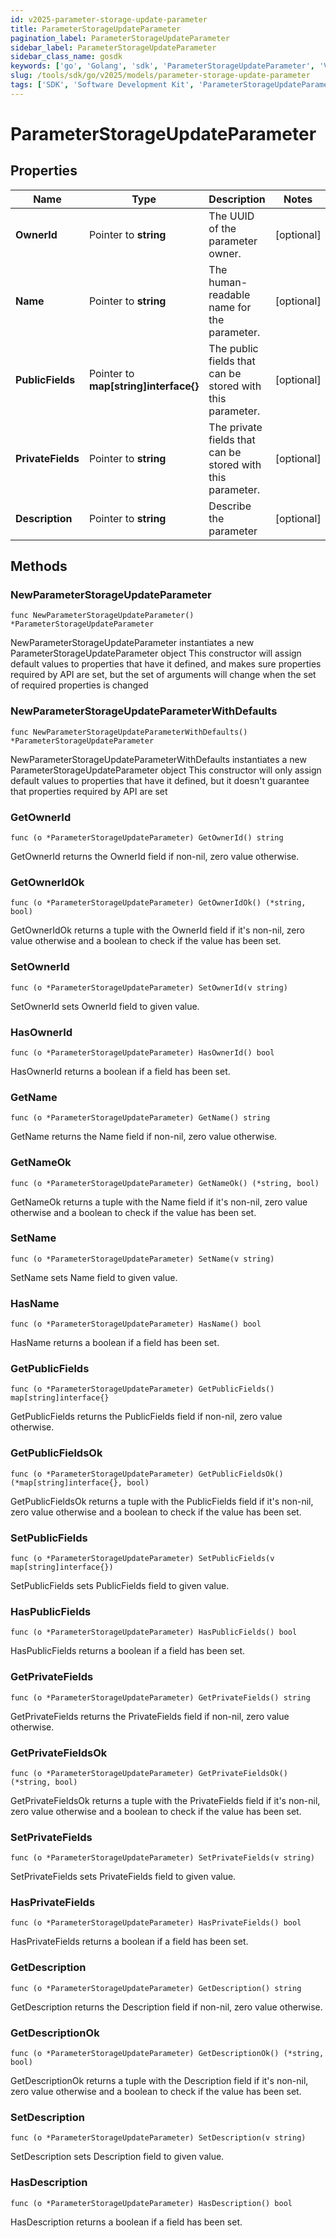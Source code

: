 ```yaml
---
id: v2025-parameter-storage-update-parameter
title: ParameterStorageUpdateParameter
pagination_label: ParameterStorageUpdateParameter
sidebar_label: ParameterStorageUpdateParameter
sidebar_class_name: gosdk
keywords: ['go', 'Golang', 'sdk', 'ParameterStorageUpdateParameter', 'V2025ParameterStorageUpdateParameter'] 
slug: /tools/sdk/go/v2025/models/parameter-storage-update-parameter
tags: ['SDK', 'Software Development Kit', 'ParameterStorageUpdateParameter', 'V2025ParameterStorageUpdateParameter']
---
```


# ParameterStorageUpdateParameter

## Properties

Name | Type | Description | Notes
------------ | ------------- | ------------- | -------------
**OwnerId** | Pointer to **string** | The UUID of the parameter owner. | [optional] 
**Name** | Pointer to **string** | The human-readable name for the parameter. | [optional] 
**PublicFields** | Pointer to **map[string]interface{}** | The public fields that can be stored with this parameter. | [optional] 
**PrivateFields** | Pointer to **string** | The private fields that can be stored with this parameter. | [optional] 
**Description** | Pointer to **string** | Describe the parameter | [optional] 

## Methods

### NewParameterStorageUpdateParameter

`func NewParameterStorageUpdateParameter() *ParameterStorageUpdateParameter`

NewParameterStorageUpdateParameter instantiates a new ParameterStorageUpdateParameter object
This constructor will assign default values to properties that have it defined,
and makes sure properties required by API are set, but the set of arguments
will change when the set of required properties is changed

### NewParameterStorageUpdateParameterWithDefaults

`func NewParameterStorageUpdateParameterWithDefaults() *ParameterStorageUpdateParameter`

NewParameterStorageUpdateParameterWithDefaults instantiates a new ParameterStorageUpdateParameter object
This constructor will only assign default values to properties that have it defined,
but it doesn't guarantee that properties required by API are set

### GetOwnerId

`func (o *ParameterStorageUpdateParameter) GetOwnerId() string`

GetOwnerId returns the OwnerId field if non-nil, zero value otherwise.

### GetOwnerIdOk

`func (o *ParameterStorageUpdateParameter) GetOwnerIdOk() (*string, bool)`

GetOwnerIdOk returns a tuple with the OwnerId field if it's non-nil, zero value otherwise
and a boolean to check if the value has been set.

### SetOwnerId

`func (o *ParameterStorageUpdateParameter) SetOwnerId(v string)`

SetOwnerId sets OwnerId field to given value.

### HasOwnerId

`func (o *ParameterStorageUpdateParameter) HasOwnerId() bool`

HasOwnerId returns a boolean if a field has been set.

### GetName

`func (o *ParameterStorageUpdateParameter) GetName() string`

GetName returns the Name field if non-nil, zero value otherwise.

### GetNameOk

`func (o *ParameterStorageUpdateParameter) GetNameOk() (*string, bool)`

GetNameOk returns a tuple with the Name field if it's non-nil, zero value otherwise
and a boolean to check if the value has been set.

### SetName

`func (o *ParameterStorageUpdateParameter) SetName(v string)`

SetName sets Name field to given value.

### HasName

`func (o *ParameterStorageUpdateParameter) HasName() bool`

HasName returns a boolean if a field has been set.

### GetPublicFields

`func (o *ParameterStorageUpdateParameter) GetPublicFields() map[string]interface{}`

GetPublicFields returns the PublicFields field if non-nil, zero value otherwise.

### GetPublicFieldsOk

`func (o *ParameterStorageUpdateParameter) GetPublicFieldsOk() (*map[string]interface{}, bool)`

GetPublicFieldsOk returns a tuple with the PublicFields field if it's non-nil, zero value otherwise
and a boolean to check if the value has been set.

### SetPublicFields

`func (o *ParameterStorageUpdateParameter) SetPublicFields(v map[string]interface{})`

SetPublicFields sets PublicFields field to given value.

### HasPublicFields

`func (o *ParameterStorageUpdateParameter) HasPublicFields() bool`

HasPublicFields returns a boolean if a field has been set.

### GetPrivateFields

`func (o *ParameterStorageUpdateParameter) GetPrivateFields() string`

GetPrivateFields returns the PrivateFields field if non-nil, zero value otherwise.

### GetPrivateFieldsOk

`func (o *ParameterStorageUpdateParameter) GetPrivateFieldsOk() (*string, bool)`

GetPrivateFieldsOk returns a tuple with the PrivateFields field if it's non-nil, zero value otherwise
and a boolean to check if the value has been set.

### SetPrivateFields

`func (o *ParameterStorageUpdateParameter) SetPrivateFields(v string)`

SetPrivateFields sets PrivateFields field to given value.

### HasPrivateFields

`func (o *ParameterStorageUpdateParameter) HasPrivateFields() bool`

HasPrivateFields returns a boolean if a field has been set.

### GetDescription

`func (o *ParameterStorageUpdateParameter) GetDescription() string`

GetDescription returns the Description field if non-nil, zero value otherwise.

### GetDescriptionOk

`func (o *ParameterStorageUpdateParameter) GetDescriptionOk() (*string, bool)`

GetDescriptionOk returns a tuple with the Description field if it's non-nil, zero value otherwise
and a boolean to check if the value has been set.

### SetDescription

`func (o *ParameterStorageUpdateParameter) SetDescription(v string)`

SetDescription sets Description field to given value.

### HasDescription

`func (o *ParameterStorageUpdateParameter) HasDescription() bool`

HasDescription returns a boolean if a field has been set.


